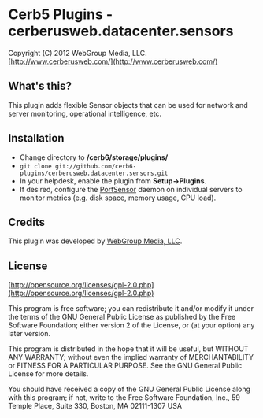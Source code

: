 Cerb5 Plugins - cerberusweb.datacenter.sensors
==============================================
Copyright (C) 2012 WebGroup Media, LLC.  
[http://www.cerberusweb.com/](http://www.cerberusweb.com/)  

What's this?
------------
This plugin adds flexible Sensor objects that can be used for network and server monitoring, operational intelligence, etc.

Installation
------------
* Change directory to **/cerb6/storage/plugins/**
* `git clone git://github.com/cerb6-plugins/cerberusweb.datacenter.sensors.git`
* In your helpdesk, enable the plugin from **Setup->Plugins**.
* If desired, configure the [PortSensor](http://www.portsensor.com/) daemon on individual servers to monitor metrics (e.g. disk space, memory usage, CPU load).

Credits
-------
This plugin was developed by [WebGroup Media, LLC](http://www.cerberusweb.com/).

License
-------

[http://opensource.org/licenses/gpl-2.0.php](http://opensource.org/licenses/gpl-2.0.php)  

This program is free software; you can redistribute it and/or modify it under the terms of the GNU General Public License as published by the Free Software Foundation; either version 2 of the License, or (at your option) any later version.

This program is distributed in the hope that it will be useful, but WITHOUT ANY WARRANTY; without even the implied warranty of MERCHANTABILITY or FITNESS FOR A PARTICULAR PURPOSE. See the GNU General Public License for more details.

You should have received a copy of the GNU General Public License along with this program; if not, write to the Free Software Foundation, Inc., 59 Temple Place, Suite 330, Boston, MA 02111-1307 USA
